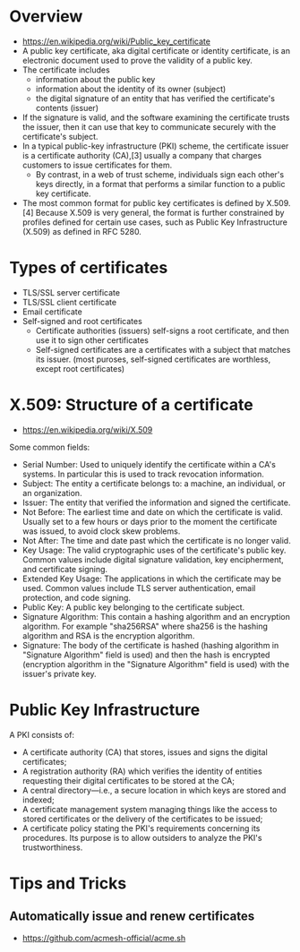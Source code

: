 # Overview

- https://en.wikipedia.org/wiki/Public_key_certificate
- A public key certificate, aka digital certificate or identity
  certificate, is an electronic document used to prove the validity of a
  public key.
- The certificate includes
    + information about the public key
    + information about the identity of its owner (subject)
    + the digital signature of an entity that has verified the
      certificate's contents (issuer)
- If the signature is valid, and the software examining the certificate
  trusts the issuer, then it can use that key to communicate securely
  with the certificate's subject.
- In a typical public-key infrastructure (PKI) scheme, the certificate
  issuer is a certificate authority (CA),[3] usually a company that
  charges customers to issue certificates for them.
    + By contrast, in a web of trust scheme, individuals sign each
      other's keys directly, in a format that performs a similar
      function to a public key certificate.
- The most common format for public key certificates is defined by
  X.509.[4] Because X.509 is very general, the format is further
  constrained by profiles defined for certain use cases, such as Public
  Key Infrastructure (X.509) as defined in RFC 5280.

# Types of certificates

- TLS/SSL server certificate
- TLS/SSL client certificate
- Email certificate
- Self-signed and root certificates
    + Certificate authorities (issuers) self-signs a root certificate,
      and then use it to sign other certificates
    + Self-signed certificates are a certificates with a subject that
      matches its issuer. (most puroses, self-signed certificates are
      worthless, except root certificates)

# X.509: Structure of a certificate

- https://en.wikipedia.org/wiki/X.509

Some common fields:
- Serial Number: Used to uniquely identify the certificate within a CA's systems. In particular this is used to track revocation information.
- Subject: The entity a certificate belongs to: a machine, an individual, or an organization.
- Issuer: The entity that verified the information and signed the certificate.
- Not Before: The earliest time and date on which the certificate is valid. Usually set to a few hours or days prior to the moment the certificate was issued, to avoid clock skew problems.
- Not After: The time and date past which the certificate is no longer valid.
- Key Usage: The valid cryptographic uses of the certificate's public key. Common values include digital signature validation, key encipherment, and certificate signing.
- Extended Key Usage: The applications in which the certificate may be used. Common values include TLS server authentication, email protection, and code signing.
- Public Key: A public key belonging to the certificate subject.
- Signature Algorithm: This contain a hashing algorithm and an encryption algorithm. For example "sha256RSA" where sha256 is the hashing algorithm and RSA is the encryption algorithm.
- Signature: The body of the certificate is hashed (hashing algorithm in "Signature Algorithm" field is used) and then the hash is encrypted (encryption algorithm in the "Signature Algorithm" field is used) with the issuer's private key.

# Public Key Infrastructure

A PKI consists of:
- A certificate authority (CA) that stores, issues and signs the digital certificates;
- A registration authority (RA) which verifies the identity of entities requesting their digital certificates to be stored at the CA;
- A central directory—i.e., a secure location in which keys are stored and indexed;
- A certificate management system managing things like the access to stored certificates or the delivery of the certificates to be issued;
- A certificate policy stating the PKI's requirements concerning its procedures. Its purpose is to allow outsiders to analyze the PKI's trustworthiness.

# Tips and Tricks

## Automatically issue and renew certificates

- https://github.com/acmesh-official/acme.sh

